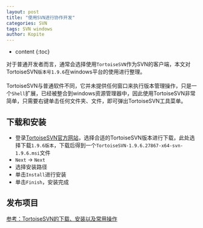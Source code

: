 ```yaml
---
layout: post
title: "使用SVN进行协作开发"
categories: SVN
tags: SVN windows
author: Kopite
---
```


* content
{:toc}


对于普通开发者而言，通常会选择使用`TortoiseSVN`作为SVN的客户端，本文对TortoiseSVN`版本号1.9.6`在windows平台的使用进行整理。
<br>
<br>
TortoiseSVN与普通软件不同，它并未提供任何窗口来执行版本管理操作，只是一个`Shell`扩展，已经被整合到windows资源管理器中，因此使用TortoiseSVN非常简单，只需要右键单击任何文件夹、文件，即可弹出TortoiseSVN工具菜单。



## 下载和安装

* 登录[TortoiseSVN官方网站](https://tortoisesvn.net/)，选择合适的TortoiseSVN版本进行下载，此处选择下载`1.9.6版本`，下载后得到一个`TortoiseSVN-1.9.6.27867-x64-svn-1.9.6.msi`文件
* `Next` -> `Next`
* 选择安装路径
* 单击`Install`进行安装
* 单击`Finish`，安装完成

## 发布项目



[参考：TortoiseSVN的下载、安装以及常用操作](https://jingyan.baidu.com/article/358570f6638aa4ce4724fcf7.html)
